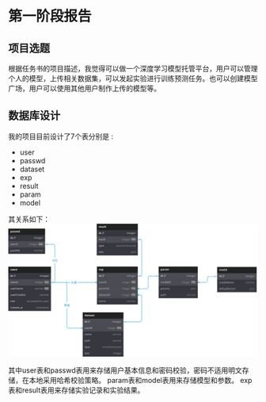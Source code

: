 # 第一阶段报告

## 项目选题

根据任务书的项目描述，我觉得可以做一个深度学习模型托管平台，用户可以管理个人的模型，上传相关数据集，可以发起实验进行训练预测任务。也可以创建模型广场，用户可以使用其他用户制作上传的模型等。

## 数据库设计

我的项目目前设计了7个表分别是 :

- user
- passwd
- dataset
- exp
- result
- param
- model
  
其关系如下：
![DB_E-R](./assets/DB_E-R.svg)

其中user表和passwd表用来存储用户基本信息和密码校验，密码不适用明文存储，在本地采用哈希校验策略。
param表和model表用来存储模型和参数。
exp表和result表用来存储实验记录和实验结果。
